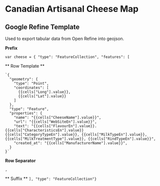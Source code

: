 # Canadian Artisanal Cheese Map

## Google Refine Template

Used to export tabular data from Open Refine into geojson.

**Prefix**

`var cheese =
{
  "type": "FeatureCollection",
  "features": [`

** Row Template **

    `{
      "geometry": {
        "type": "Point",
        "coordinates": [
          {{cells["Long"].value}},
          {{cells["Lat"].value}}
        ]
      },
      "type": "Feature",
      "properties": {
        "name": "{{cells["CheeseName"].value}}",
        "url": "{{cells["WebSiteEn"].value}}",
        "text": "{{cells["FlavourEn"].value}}. {{cells["CharacteristicsEn"].value}} {{cells["CategoryTypeEn"].value}}, {{cells["MilkTypeEn"].value}}, {{cells["MilkTreatmentType"].value}}, {{cells["RindTypeEn"].value}}",
        "created_at": "{{cells["ManufacturerName"].value}}",
      }
    }`

**Row Separator**

`,`

** Suffix **
`], "type": "FeatureCollection"}`
